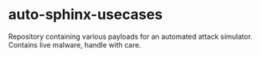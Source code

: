 # auto-sphinx-usecases
Repository containing various payloads for an automated attack simulator. Contains live malware, handle with care.
